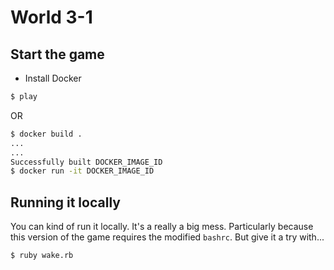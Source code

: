 # World 3-1

## Start the game

* Install Docker

```bash
$ play
```

OR

```bash
$ docker build .
...
...
Successfully built DOCKER_IMAGE_ID
$ docker run -it DOCKER_IMAGE_ID
```

## Running it locally

You can kind of run it locally. It's a really a big mess. Particularly because this version of the game requires the modified `bashrc`. But give it a try with...

```bash
$ ruby wake.rb
```
